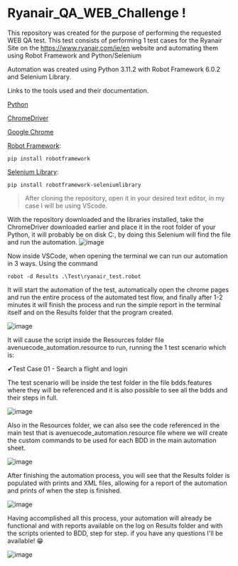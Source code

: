 # Ryanair_QA_WEB_Challenge !
This repository was created for the purpose of performing the requested WEB QA test. This test consists of performing 1 test cases for the Ryanair Site on the https://www.ryanair.com/ie/en website and automating them using Robot Framework and Python/Selenium


Automation was created using Python 3.11.2 with Robot Framework 6.0.2 and Selenium Library.

Links to the tools used and their documentation.

[Python](https://www.python.org)

[ChromeDriver](https://chromedriver.chromium.org/downloads)

[Google Chrome](https://www.google.com/intl/pt-BR/chrome/)



[Robot Framework](https://robotframework.org):

```
pip install robotframework
```
[Selenium Library](https://github.com/robotframework/SeleniumLibrary/):
```
pip install robotframework-seleniumlibrary
```

>After cloning the repository, open it in your desired text editor, in my case I will be using VScode.

With the repository downloaded and the libraries installed, take the ChromeDriver downloaded earlier and place it in the root folder of your Python, it will probably be on disk C:, by doing this Selenium will find the file and run the automation.
![image](https://user-images.githubusercontent.com/108106559/227609491-7ed2d596-b119-42d7-8c44-791a8f0faca4.png)


Now inside VSCode, when opening the terminal we can run our automation in 3 ways.
Using the command
```
robot -d Results .\Test\ryanair_test.robot
```
It will start the automation of the test, automatically open the chrome pages and run the entire process of the automated test flow, and finally after 1-2 minutes it will finish the process and run the simple report in the terminal itself and on the Results folder that the program created.

![image](https://user-images.githubusercontent.com/108106559/227627512-e7c7b147-864b-474d-9157-82f24be39de7.png)



It will cause the script inside the Resources folder file avenuecode_automation.resource to run, running the 1 test scenario which is:

✔Test Case 01 - Search a flight and login



The test scenario will be inside the test folder in the file bdds.features where they will be referenced and it is also possible to see all the bdds and their steps in full.

![image](https://user-images.githubusercontent.com/108106559/227627676-0ef0c7c3-8d81-437d-a737-4dec87890a99.png)


Also in the Resources folder, we can also see the code referenced in the main test that is avenuecode_automation.resource file where we will create the custom commands to be used for each BDD in the main automation sheet.

![image](https://user-images.githubusercontent.com/108106559/227627754-fffa6a78-4fb6-4b0d-9807-2b2724c20752.png)


After finishing the automation process, you will see that the Results folder is populated with prints and XML files, allowing for a report of the automation and prints of when the step is finished.

![image](https://user-images.githubusercontent.com/108106559/227627987-6e621ec6-b602-4ef9-a67b-691e19fce545.png)


Having accomplished all this process, your automation will already be functional and with reports available on the log on Results folder and with the scripts oriented to BDD, step for step. if you have any questions I'll be available! 😁

![image](https://user-images.githubusercontent.com/108106559/227628723-4bf64b15-9b2b-44d5-b46b-34c32daf4090.png)



